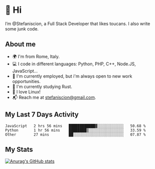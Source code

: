 # 👋 Hi

I’m @Stefaniscion, a Full Stack Developer that likes toucans.
I also write some junk code.

## About me

- 🌍 I'm from Rome, Italy.
- 💻 I code in different languages: Python, PHP, C++, Node.JS, JavaScript...
- 💼 I'm currently employed, but i'm always open to new work opportunities.
- 🌱 I'm currently studying Rust.
- 🐧 I love Linux!
- 📬 Reach me at stefaniscion@gmail.com.

## My Last 7 Days Activity
<!--START_SECTION:waka-->

```text
JavaScript   2 hrs 56 mins   ████████████▓░░░░░░░░░░░░   50.68 %
Python       1 hr 56 mins    ████████▒░░░░░░░░░░░░░░░░   33.59 %
Other        27 mins         ██░░░░░░░░░░░░░░░░░░░░░░░   07.87 %
```

<!--END_SECTION:waka-->

## My Stats
[![Anurag's GitHub stats](https://github-readme-stats.vercel.app/api?username=stefaniscion)](https://github.com/anuraghazra/github-readme-stats)
